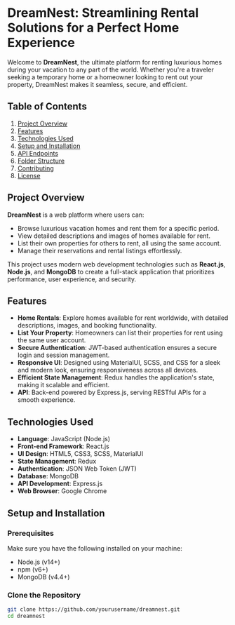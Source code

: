 # DreamNest: Streamlining Rental Solutions for a Perfect Home Experience

Welcome to **DreamNest**, the ultimate platform for renting luxurious homes during your vacation to any part of the world. Whether you're a traveler seeking a temporary home or a homeowner looking to rent out your property, DreamNest makes it seamless, secure, and efficient.

## Table of Contents

1. [Project Overview](#project-overview)
2. [Features](#features)
3. [Technologies Used](#technologies-used)
4. [Setup and Installation](#setup-and-installation)
5. [API Endpoints](#api-endpoints)
6. [Folder Structure](#folder-structure)
7. [Contributing](#contributing)
8. [License](#license)

## Project Overview

**DreamNest** is a web platform where users can:
- Browse luxurious vacation homes and rent them for a specific period.
- View detailed descriptions and images of homes available for rent.
- List their own properties for others to rent, all using the same account.
- Manage their reservations and rental listings effortlessly.

This project uses modern web development technologies such as **React.js**, **Node.js**, and **MongoDB** to create a full-stack application that prioritizes performance, user experience, and security.

## Features

- **Home Rentals**: Explore homes available for rent worldwide, with detailed descriptions, images, and booking functionality.
- **List Your Property**: Homeowners can list their properties for rent using the same user account.
- **Secure Authentication**: JWT-based authentication ensures a secure login and session management.
- **Responsive UI**: Designed using MaterialUI, SCSS, and CSS for a sleek and modern look, ensuring responsiveness across all devices.
- **Efficient State Management**: Redux handles the application's state, making it scalable and efficient.
- **API**: Back-end powered by Express.js, serving RESTful APIs for a smooth experience.

## Technologies Used

- **Language**: JavaScript (Node.js)
- **Front-end Framework**: React.js
- **UI Design**: HTML5, CSS3, SCSS, MaterialUI
- **State Management**: Redux
- **Authentication**: JSON Web Token (JWT)
- **Database**: MongoDB
- **API Development**: Express.js
- **Web Browser**: Google Chrome

## Setup and Installation

### Prerequisites

Make sure you have the following installed on your machine:

- Node.js (v14+)
- npm (v6+)
- MongoDB (v4.4+)

### Clone the Repository

```bash
git clone https://github.com/yourusername/dreamnest.git
cd dreamnest
